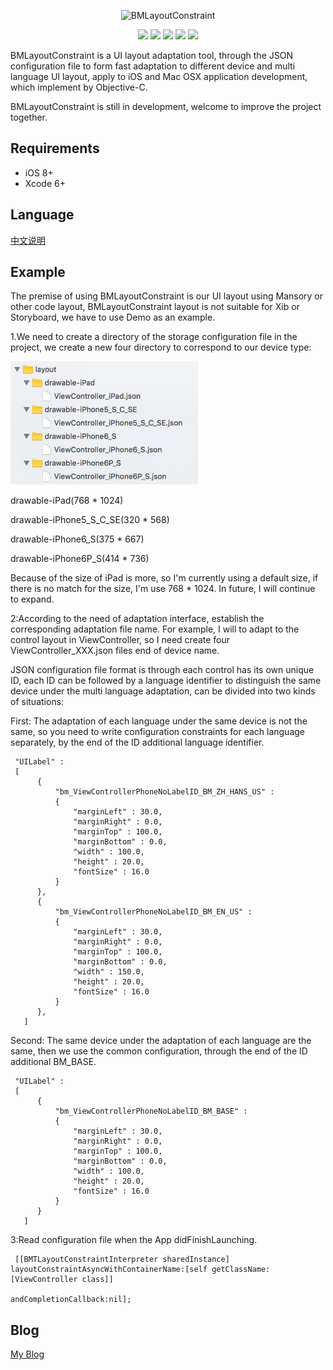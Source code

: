 <p align="center">
<img src="http://beichenming.me/img/BMLayoutConstraint_logo.jpg" alt="BMLayoutConstraint" title="BMLayoutConstraint" width="557"/>
</p>

<p align="center">
<a href="https://travis-ci.org/beichenming/BMLayoutConstraint"><img src="https://travis-ci.org/beichenming/BMLayoutConstraint.svg?branch=master"></a>
<a href="https://img.shields.io/cocoapods/v/BMLayoutConstraint.svg"><img src="https://img.shields.io/cocoapods/v/BMLayoutConstraint.svg"></a>
<a href="https://img.shields.io/cocoapods/v/BMLayoutConstraint.svg"><img src="https://img.shields.io/github/license/beichenming/BMLayoutConstraint.svg?style=flat"></a>
<a href="http://cocoadocs.org/docsets/BMLayoutConstraint"><img src="https://img.shields.io/cocoapods/p/BMLayoutConstraint.svg?style=flat"></a>
<a href="http://beichenming.me"><img src="https://img.shields.io/badge/Blog-@%E5%8C%97%E8%BE%B0%E6%98%8E-red.svg?style=flat"></a>
</p>

BMLayoutConstraint is a UI layout adaptation tool, through the JSON configuration file to form fast adaptation to different device and multi language UI layout, apply to iOS and Mac OSX application development, which implement by Objective-C.

BMLayoutConstraint is still in development, welcome to improve the project together.

## Requirements

- iOS 8+
- Xcode 6+

## Language
[中文说明](https://github.com/beichenming/BMLayoutConstraint/blob/master/README-CN.md)


## Example
The premise of using BMLayoutConstraint is our UI layout using Mansory or other code layout, BMLayoutConstraint layout is not suitable for Xib or Storyboard, we have to use Demo as an example.

1.We need to create a directory of the storage configuration file in the project, we create a new four directory to correspond to our device type:
<p align="left">
<img src="device_dir.jpg" alt="BMLayoutConstraint" title="BMLayoutConstraint" width="300"/>
</p>

drawable-iPad(768 * 1024)

drawable-iPhone5_S_C_SE(320 * 568)

drawable-iPhone6_S(375 * 667)

drawable-iPhone6P_S(414 * 736)

Because of the size of iPad is more, so I'm currently using a default size, if there is no match for the size, I'm use 768 * 1024. In future, I will continue to expand.

2:According to the need of adaptation interface, establish the corresponding adaptation file name. For example, I will to adapt to the control layout in ViewController, so I need create four ViewController_XXX.json files end of device name.

JSON configuration file format is through each control has its own unique ID, each ID can be followed by a language identifier to distinguish the same device under the multi language adaptation, can be divided into two kinds of situations:

First: The adaptation of each language under the same device is not the same, so you need to write configuration constraints for each language separately, by the end of the ID additional language identifier.

```
 "UILabel" :
 [
      {
          "bm_ViewControllerPhoneNoLabelID_BM_ZH_HANS_US" :
          {
              "marginLeft" : 30.0,
              "marginRight" : 0.0,
              "marginTop" : 100.0,
              "marginBottom" : 0.0,
              "width" : 100.0,
              "height" : 20.0,
              "fontSize" : 16.0
          }
      },
      {
          "bm_ViewControllerPhoneNoLabelID_BM_EN_US" :
          {
              "marginLeft" : 30.0,
              "marginRight" : 0.0,
              "marginTop" : 100.0,
              "marginBottom" : 0.0,
              "width" : 150.0,
              "height" : 20.0,
              "fontSize" : 16.0
          }
      },
   ]

```
Second: The same device under the adaptation of each language are the same, then we use the common configuration, through the end of the ID additional BM_BASE.

```
 "UILabel" :
 [
      {
          "bm_ViewControllerPhoneNoLabelID_BM_BASE" :
          {
              "marginLeft" : 30.0,
              "marginRight" : 0.0,
              "marginTop" : 100.0,
              "marginBottom" : 0.0,
              "width" : 100.0,
              "height" : 20.0,
              "fontSize" : 16.0
          }
      }
   ]

```
3:Read configuration file when the App didFinishLaunching.

```
 [[BMTLayoutConstraintInterpreter sharedInstance] layoutConstraintAsyncWithContainerName:[self getClassName:[ViewController class]]
  												                     andCompletionCallback:nil];
```

## Blog
[My Blog](http://www.jianshu.com/users/5d1e6bd11aa0)

